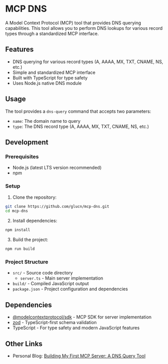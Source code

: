 # MCP DNS

A Model Context Protocol (MCP) tool that provides DNS querying capabilities. This tool allows you to perform DNS lookups for various record types through a standardized MCP interface.

## Features

- DNS querying for various record types (A, AAAA, MX, TXT, CNAME, NS, etc.)
- Simple and standardized MCP interface
- Built with TypeScript for type safety
- Uses Node.js native DNS module

## Usage

The tool provides a `dns-query` command that accepts two parameters:

- `name`: The domain name to query
- `type`: The DNS record type (A, AAAA, MX, TXT, CNAME, NS, etc.)

## Development

### Prerequisites

- Node.js (latest LTS version recommended)
- npm

### Setup

1. Clone the repository:

```bash
git clone https://github.com/glucn/mcp-dns.git
cd mcp-dns
```

2. Install dependencies:

```bash
npm install
```

3. Build the project:

```bash
npm run build
```

### Project Structure

- `src/` - Source code directory
  - `server.ts` - Main server implementation
- `build/` - Compiled JavaScript output
- `package.json` - Project configuration and dependencies

## Dependencies

- [@modelcontextprotocol/sdk](https://www.npmjs.com/package/@modelcontextprotocol/sdk) - MCP SDK for server implementation
- [zod](https://www.npmjs.com/package/zod) - TypeScript-first schema validation
- TypeScript - For type safety and modern JavaScript features

## Other Links

- Personal Blog: [Building My First MCP Server: A DNS Query Tool](https://glucn.com/posts/2025-05-17-my-first-mcp-server)
